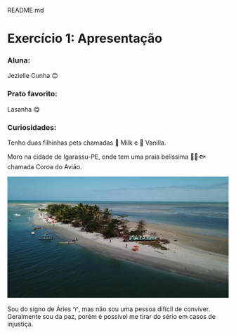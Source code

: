 README.md

# Exercício 1: Apresentação

### Aluna: 

Jezielle Cunha :blush:

### Prato favorito: 

Lasanha :yum:

### Curiosidades: 

Tenho duas filhinhas pets chamadas :dog: Milk e :dog: Vanilla.

Moro na cidade de Igarassu-PE, onde tem uma praia belíssima :ocean::tropical_fish::fish: chamada Coroa do Avião.

![Coroa do Avião](\coroaDoAviao.jpg)



Sou do signo de Áries :aries:, mas não sou uma pessoa difícil de conviver. Geralmente sou da paz, porém é possível me tirar do sério em casos de injustiça.

